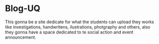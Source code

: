 # Blog-UQ
This gonna be a site dedicate for what the students can upload they works like investigations, handwritens, ilustrations, photgraphy and others, also they gonna have a space dedicated to te social action and event announcement.
